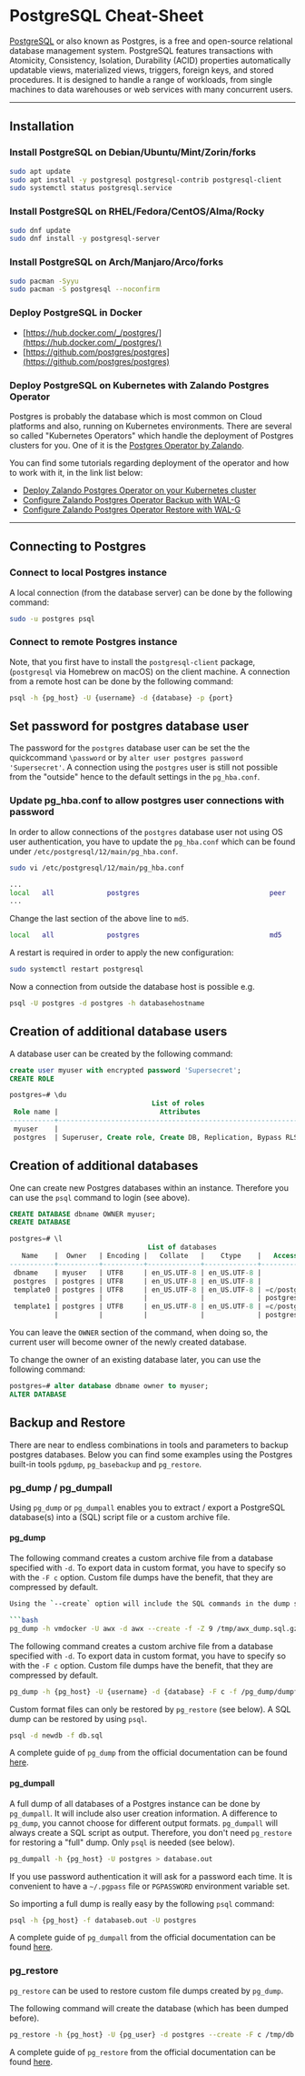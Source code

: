 # PostgreSQL Cheat-Sheet

[PostgreSQL](https://www.postgresql.org/) or also known as Postgres, is a free and open-source relational database management system. PostgreSQL features transactions with Atomicity, Consistency, Isolation, Durability (ACID) properties automatically updatable views, materialized views, triggers, foreign keys, and stored procedures. It is designed to handle a range of workloads, from single machines to data warehouses or web services with many concurrent users.

---
## Installation

### Install PostgreSQL on Debian/Ubuntu/Mint/Zorin/forks

```bash
sudo apt update
sudo apt install -y postgresql postgresql-contrib postgresql-client
sudo systemctl status postgresql.service
```

### Install PostgreSQL on RHEL/Fedora/CentOS/Alma/Rocky

```bash
sudo dnf update
sudo dnf install -y postgresql-server
```

### Install PostgreSQL on Arch/Manjaro/Arco/forks

```bash
sudo pacman -Syyu
sudo pacman -S postgresql --noconfirm
```

### Deploy PostgreSQL in Docker
- [https://hub.docker.com/_/postgres/](https://hub.docker.com/_/postgres/)
- [https://github.com/postgres/postgres](https://github.com/postgres/postgres)
### Deploy PostgreSQL on Kubernetes with Zalando Postgres Operator

Postgres is probably the database which is most common on Cloud platforms and also, running on Kubernetes environments. There are several so called "Kubernetes Operators" which handle the deployment of Postgres clusters for you. One of it is the [Postgres Operator by Zalando](https://github.com/zalando/postgres-operator).

You can find some tutorials regarding deployment of the operator and how to work with it, in the link list below:

- [Deploy Zalando Postgres Operator on your Kubernetes cluster](https://thedatabaseme.de/2022/03/13/keep-the-elefants-in-line-deploy-zalando-operator-on-your-kubernetes-cluster/)
- [Configure Zalando Postgres Operator Backup with WAL-G](https://thedatabaseme.de/2022/03/26/backup-to-s3-configure-zalando-postgres-operator-backup-with-wal-g/)
- [Configure Zalando Postgres Operator Restore with WAL-G](https://thedatabaseme.de/2022/05/03/restore-and-clone-from-s3-configure-zalando-postgres-operator-restore-with-wal-g/)

---
## Connecting to Postgres

### Connect to local Postgres instance

A local connection (from the database server) can be done by the following command:

```sh
sudo -u postgres psql
```

### Connect to remote Postgres instance

Note, that you first have to install the `postgresql-client` package, (`postgresql` via Homebrew on macOS) on the client machine. A connection from a remote host can be done by the following command:

```sh
psql -h {pg_host} -U {username} -d {database} -p {port}
```


## Set password for postgres database user

The password for the `postgres` database user can be set the the quickcommand `\password` or by `alter user postgres password 'Supersecret'`. A connection using the `postgres` user is still not possible from the "outside" hence to the default settings in the `pg_hba.conf`.

### Update pg_hba.conf to allow postgres user connections with password

In order to allow connections of the `postgres` database user not using OS user authentication, you have to update the `pg_hba.conf` which can be found under `/etc/postgresql/12/main/pg_hba.conf`.

```sh
sudo vi /etc/postgresql/12/main/pg_hba.conf

...
local   all             postgres                                peer
...
```

Change the last section of the above line to `md5`.

```sh
local   all             postgres                                md5
```

A restart is required in order to apply the new configuration:

```sh
sudo systemctl restart postgresql
```

Now a connection from outside the database host is possible e.g.

```sh
psql -U postgres -d postgres -h databasehostname
```


## Creation of additional database users

A database user can be created by the following command:

```sql
create user myuser with encrypted password 'Supersecret';
CREATE ROLE

postgres=# \du
                                   List of roles
 Role name |                         Attributes                         | Member of
-----------+------------------------------------------------------------+-----------
 myuser    |                                                            | {}
 postgres  | Superuser, Create role, Create DB, Replication, Bypass RLS | {}
```

## Creation of additional databases

One can create new Postgres databases within an instance. Therefore you can use the `psql` command to login (see above).

```sql
CREATE DATABASE dbname OWNER myuser;
CREATE DATABASE

postgres=# \l
                                  List of databases
   Name    |  Owner   | Encoding |   Collate   |    Ctype    |   Access privileges
-----------+----------+----------+-------------+-------------+-----------------------
 dbname    | myuser   | UTF8     | en_US.UTF-8 | en_US.UTF-8 |
 postgres  | postgres | UTF8     | en_US.UTF-8 | en_US.UTF-8 |
 template0 | postgres | UTF8     | en_US.UTF-8 | en_US.UTF-8 | =c/postgres          +
           |          |          |             |             | postgres=CTc/postgres
 template1 | postgres | UTF8     | en_US.UTF-8 | en_US.UTF-8 | =c/postgres          +
           |          |          |             |             | postgres=CTc/postgres
```

You can leave the `OWNER` section of the command, when doing so, the current user will become owner of the newly created database.

To change the owner of an existing database later, you can use the following command:

```sql
postgres=# alter database dbname owner to myuser;
ALTER DATABASE
```

## Backup and Restore

There are near to endless combinations in tools and parameters to backup postgres databases. Below you can find some examples using the Postgres built-in tools `pgdump`, `pg_basebackup` and `pg_restore`.

### pg_dump / pg_dumpall

Using `pg_dump` or `pg_dumpall` enables you to extract / export a PostgreSQL database(s) into a (SQL) script file or a custom archive file.

#### pg_dump

The following command creates a custom archive file from a database specified with `-d`. To export data in custom format, you have to specify so with the `-F c` option. Custom file dumps have the benefit, that they are compressed by default.

```bash
Using the `--create` option will include the SQL commands in the dump script that will create the database before importing it later. The `-Z 9` option in this example compresses the SQL script created with the highest available compression rate (`0-9`).

```bash
pg_dump -h vmdocker -U awx -d awx --create -f -Z 9 /tmp/awx_dump.sql.gz
```

The following command creates a custom archive file from a database specified with `-d`. To export data in custom format, you have to specify so with the `-F c` option. Custom file dumps have the benefit, that they are compressed by default.

```bash
pg_dump -h {pg_host} -U {username} -d {database} -F c -f /pg_dump/dumpfile.dmp
```

Custom format files can only be restored by `pg_restore` (see below). A SQL dump can be restored by using `psql`.

```bash
psql -d newdb -f db.sql
```

A complete guide of `pg_dump` from the official documentation can be found [here](https://www.postgresql.org/docs/current/app-pgdump.html).

#### pg_dumpall

A full dump of all databases of a Postgres instance can be done by `pg_dumpall`. It will include also user creation information.
A difference to `pg_dump`, you cannot choose for different output formats. `pg_dumpall` will always create a SQL script as output. Therefore,
you don't need `pg_restore` for restoring a "full" dump. Only `psql` is needed (see below).

```bash
pg_dumpall -h {pg_host} -U postgres > database.out
```

If you use password authentication it will ask for a password each time. It is convenient to have a `~/.pgpass` file or `PGPASSWORD` environment variable set.

So importing a full dump is really easy by the following `psql` command:

```bash
psql -h {pg_host} -f databaseb.out -U postgres
```

A complete guide of `pg_dumpall` from the official documentation can be found [here](https://www.postgresql.org/docs/current/app-pg-dumpall.html).

### pg_restore

`pg_restore` can be used to restore custom file dumps created by `pg_dump`.

The following command will create the database (which has been dumped before).

```bash
pg_restore -h {pg_host} -U {pg_user} -d postgres --create -F c /tmp/db.dmp -v
```

A complete guide of `pg_restore` from the official documentation can be found [here](https://www.postgresql.org/docs/current/app-pgrestore.html).